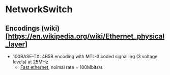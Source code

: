 # NetworkSwitch


## Encodings (wiki)[https://en.wikipedia.org/wiki/Ethernet_physical_layer]

- 100BASE-TX: 4B5B encoding with MTL-3 coded signalling (3 voltage levels) at 25MHz
    - [Fast ethernet](https://en.wikipedia.org/wiki/Fast_Ethernet), noimal rate = 100Mbits/s
    
